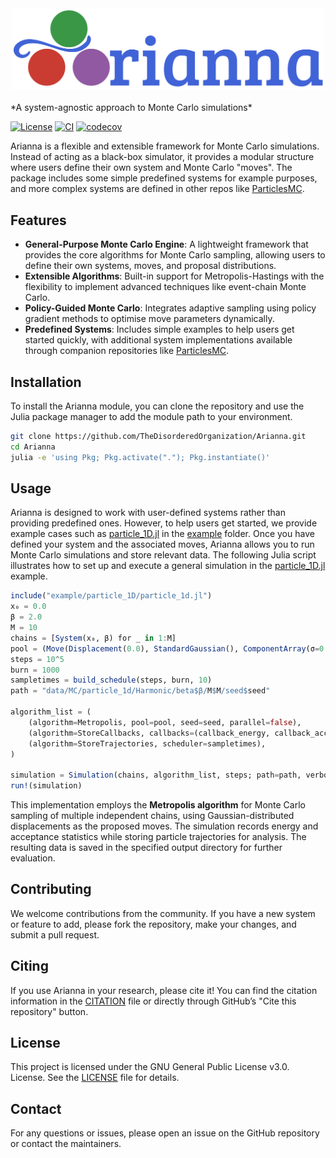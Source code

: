 <div align="center">

  <img src="https://raw.githubusercontent.com/TheDisorderedOrganization/Arianna/main/logo.png" width="500"/>
  <br><br>
  
</div>
*A system-agnostic approach to Monte Carlo simulations*

[![License](https://img.shields.io/badge/license-GPL%203.0-red.svg)](https://github.com/TheDisorderedOrganization/MCMC/blob/main/LICENSE)
[![CI](https://github.com/TheDisorderedOrganization/Arianna/actions/workflows/ci.yml/badge.svg)](https://github.com/TheDisorderedOrganization/Arianna/actions/workflows/ci.yml)
[![codecov](https://codecov.io/gh/TheDisorderedOrganization/Arianna/graph/badge.svg?token=URGL1HJOOI)](https://codecov.io/gh/TheDisorderedOrganization/Arianna)

Arianna is a flexible and extensible framework for Monte Carlo simulations. Instead of acting as a black-box simulator, it provides a modular structure where users define their own system and Monte Carlo "moves". The package includes some simple predefined systems for example purposes, and more complex systems are defined in other repos like [ParticlesMC](https://github.com/TheDisorderedOrganization/ParticlesMC).

## Features

- **General-Purpose Monte Carlo Engine**: A lightweight framework that provides the core algorithms for Monte Carlo sampling, allowing users to define their own systems, moves, and proposal distributions.
- **Extensible Algorithms**: Built-in support for Metropolis-Hastings with the flexibility to implement advanced techniques like event-chain Monte Carlo.
- **Policy-Guided Monte Carlo**: Integrates adaptive sampling using policy gradient methods to optimise move parameters dynamically.
- **Predefined Systems**: Includes simple examples to help users get started quickly, with additional system implementations available through companion repositories like [ParticlesMC](https://github.com/TheDisorderedOrganization/ParticlesMC).

## Installation

To install the Arianna module, you can clone the repository and use the Julia package manager to add the module path to your environment.

```sh
git clone https://github.com/TheDisorderedOrganization/Arianna.git
cd Arianna
julia -e 'using Pkg; Pkg.activate("."); Pkg.instantiate()'
```

## Usage

Arianna is designed to work with user-defined systems rather than providing predefined ones. However, to help users get started, we provide example cases such as [particle_1D.jl](https://github.com/TheDisorderedOrganization/Arianna/blob/main/example/particle_1d/particle_1d.jl) in the [example](https://github.com/TheDisorderedOrganization/Arianna/tree/main/example) folder. Once you have defined your system and the associated moves, Arianna allows you to run Monte Carlo simulations and store relevant data. The following Julia script illustrates how to set up and execute a general simulation in the [particle_1D.jl](https://github.com/TheDisorderedOrganization/Arianna/blob/main/example/particle_1d/particle_1d.jl) example.

```julia
include("example/particle_1D/particle_1d.jl")
x₀ = 0.0
β = 2.0
M = 10
chains = [System(x₀, β) for _ in 1:M]
pool = (Move(Displacement(0.0), StandardGaussian(), ComponentArray(σ=0.1), 1.0),)
steps = 10^5
burn = 1000
sampletimes = build_schedule(steps, burn, 10)
path = "data/MC/particle_1d/Harmonic/beta$β/M$M/seed$seed"

algorithm_list = (
    (algorithm=Metropolis, pool=pool, seed=seed, parallel=false),
    (algorithm=StoreCallbacks, callbacks=(callback_energy, callback_acceptance), scheduler=sampletimes),
    (algorithm=StoreTrajectories, scheduler=sampletimes),
) 

simulation = Simulation(chains, algorithm_list, steps; path=path, verbose=true)
run!(simulation)
```
This implementation employs the **Metropolis algorithm** for Monte Carlo sampling of multiple independent chains, using Gaussian-distributed displacements as the proposed moves. The simulation records energy and acceptance statistics while storing particle trajectories for analysis. The resulting data is saved in the specified output directory for further evaluation.

## Contributing

We welcome contributions from the community. If you have a new system or feature to add, please fork the repository, make your changes, and submit a pull request.

## Citing

If you use Arianna in your research, please cite it! You can find the citation information in the [CITATION](https://github.com/TheDisorderedOrganization/Arianna/blob/main/CITATION.bib) file or directly through GitHub’s "Cite this repository" button.

## License

This project is licensed under the GNU General Public License v3.0.  License. See the [LICENSE](https://github.com/TheDisorderedOrganization/Arianna/blob/main/LICENSE) file for details.

## Contact

For any questions or issues, please open an issue on the GitHub repository or contact the maintainers.
